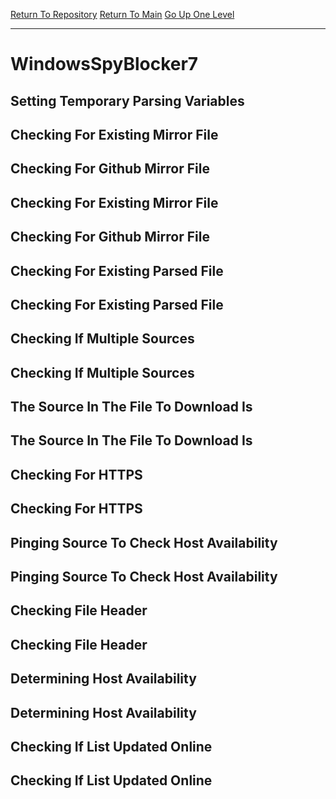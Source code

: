 [Return To Repository](https://github.com/DigitalWarrior/piholeparser/)
[Return To Main](https://github.com/DigitalWarrior/piholeparser/blob/master/RecentRunLogs/Mainlog.md)
[Go Up One Level](https://github.com/DigitalWarrior/piholeparser/blob/master/RecentRunLogs/TopLevelScripts/30-Processing-External-Blacklists.md)
____________________________________
# WindowsSpyBlocker7
## Setting Temporary Parsing Variables
## Checking For Existing Mirror File
## Checking For Github Mirror File
## Checking For Existing Mirror File
## Checking For Github Mirror File
## Checking For Existing Parsed File
## Checking For Existing Parsed File
## Checking If Multiple Sources
## Checking If Multiple Sources
## The Source In The File To Download Is
## The Source In The File To Download Is
## Checking For HTTPS
## Checking For HTTPS
## Pinging Source To Check Host Availability
## Pinging Source To Check Host Availability
## Checking File Header
## Checking File Header
## Determining Host Availability
## Determining Host Availability
## Checking If List Updated Online
## Checking If List Updated Online
